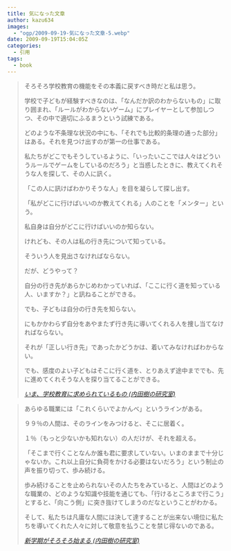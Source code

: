 ```yaml
---
title: 気になった文章
author: kazu634
images:
  - "ogp/2009-09-19-気になった文章-5.webp"
date: 2009-09-19T15:04:05Z
categories:
  - 引用
tags:
  - book
---
```

<div class="section">
<blockquote title="404 Not Found" cite="http://blog.tatsuru.com/2009/09/18_1754.php">
<p>
      そろそろ学校教育の機能をその本義に戻すべき時だと私は思う。
</p>

<p>
      学校で子どもが経験すべきなのは、「なんだか訳のわからないもの」に取り囲まれ、「ルールがわからないゲーム」にプレイヤーとして参加しつつ、その中で適切にふるまうという試練である。
</p>

<p>
      どのような不条理な状況の中にも、「それでも比較的条理の通った部分」はある。それを見つけ出すのが第一の仕事である。
</p>

<p>
      私たちがどこでもそうしているように、「いったいここでは人々はどういうルールでゲームをしているのだろう」と当惑したときに、教えてくれそうな人を探して、その人に訊く。
</p>

<p>
      「この人に訊けばわかりそうな人」を目を凝らして探し出す。
</p>

<p>
      「私がどこに行けばいいのか教えてくれる」人のことを「メンター」という。
</p>

<p>
      私自身は自分がどこに行けばいいのか知らない。
</p>

<p>
      けれども、その人は私の行き先について知っている。
</p>

<p>
      そういう人を見出さなければならない。
</p>

<p>
      だが、どうやって？
</p>

<p>
      自分の行き先があらかじめわかっていれば、「ここに行く道を知っている人、いますか？」と訊ねることができる。
</p>

<p>
      でも、子どもは自分の行き先を知らない。
</p>

<p>
      にもかかわらず自分をあやまたず行き先に導いてくれる人を捜し当てなければならない。
</p>

<p>
      それが「正しい行き先」であったかどうかは、着いてみなければわからない。
</p>

<p>
      でも、感度のよい子どもはそこに行く道を、とりあえず途中まででも、先に進めてくれそうな人を探り当てることができる。
</p>

<p>
<cite><a href="http://blog.tatsuru.com/2009/09/18_1754.php" onclick="__gaTracker('send', 'event', 'outbound-article', 'http://blog.tatsuru.com/2009/09/18_1754.php', 'いま、学校教育に求められているもの (内田樹の研究室)');" target="_blank">いま、学校教育に求められているもの (内田樹の研究室)</a></cite>
</p>
</blockquote>

<blockquote title="404 Not Found" cite="http://blog.tatsuru.com/2009/09/19_0925.php">
<p>
      あらゆる職業には「これくらいでよかんべ」というラインがある。
</p>

<p>
      ９９％の人間は、そのラインをみつけると、そこに居着く。
</p>

<p>
      １％（もっと少ないかも知れない）の人だけが、それを超える。
</p>

<p>
      「そこまで行くことなんか誰も君に要求していない。いまのままで十分じゃないか。これ以上自分に負荷をかける必要はないだろう」という制止の声を振り切って、歩み続ける。
</p>

<p>
      歩み続けることを止められないその人たちをみていると、人間はどのような職業の、どのような知識や技能を通じても、「行けるところまで行こう」とすると、「向こう側」に突き抜けてしまうのだなということがわかる。
</p>

<p>
      そして、私たちは凡庸な人間には決して達することが出来ない境位に私たちを導いてくれた人々に対して敬意を払うことを禁じ得ないのである。
</p>

<p>
<cite><a href="http://blog.tatsuru.com/2009/09/19_0925.php" onclick="__gaTracker('send', 'event', 'outbound-article', 'http://blog.tatsuru.com/2009/09/19_0925.php', '新学期がそろそろ始まる (内田樹の研究室)');" target="_blank">新学期がそろそろ始まる (内田樹の研究室)</a></cite>
</p>
</blockquote>
</div>

